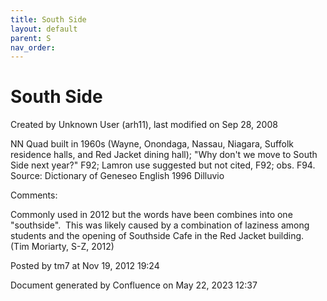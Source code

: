 ```yaml
---
title: South Side
layout: default
parent: S
nav_order:
---
```


# South Side

Created by  Unknown User (arh11), last modified on Sep 28, 2008

NN Quad built in 1960s (Wayne, Onondaga, Nassau, Niagara, Suffolk residence halls, and Red Jacket dining hall); &quot;Why don't we move to South Side next year?&quot; F92; Lamron use suggested but not cited, F92; obs. F94. Source: Dictionary of Geneseo English 1996 Dilluvio

Comments:

Commonly used in 2012 but the words have been combines into one &quot;southside&quot;.  This was likely caused by a combination of laziness among students and the opening of Southside Cafe in the Red Jacket building.  (Tim Moriarty, S-Z, 2012)

Posted by tm7 at Nov 19, 2012 19:24

Document generated by Confluence on May 22, 2023 12:37


